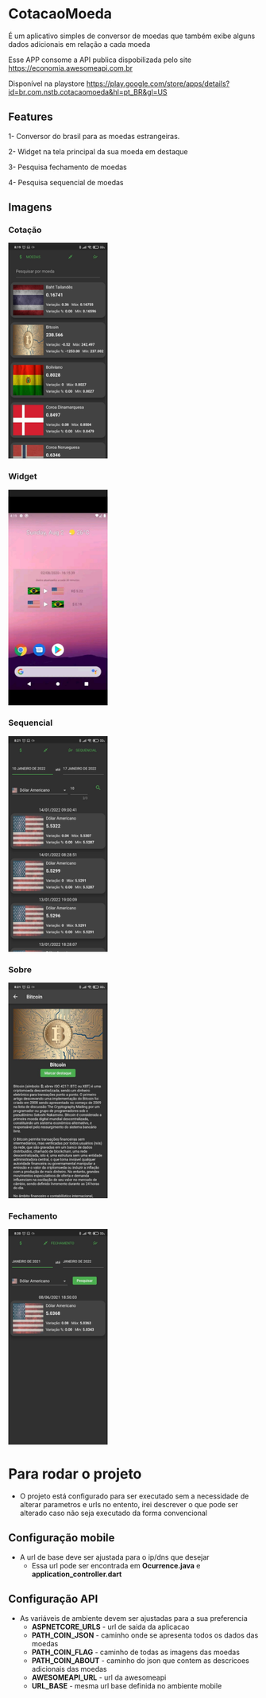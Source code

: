 # CotacaoMoeda

É um aplicativo simples de conversor de moedas que também exibe alguns dados adicionais em relação a cada moeda

Esse APP consome a API publica dispobilizada pelo site https://economia.awesomeapi.com.br

Disponível na playstore 
https://play.google.com/store/apps/details?id=br.com.nstb.cotacaomoeda&hl=pt_BR&gl=US

## Features
1- Conversor do brasil para as moedas estrangeiras. 

2- Widget na tela principal da sua moeda em destaque

3- Pesquisa fechamento de moedas

4- Pesquisa sequencial de moedas

## Imagens

### Cotação
<img src="https://github.com/NetoBatista/CotacaoMoedas/blob/main/examples/quotation.jpeg?raw=true" width="200px">

### Widget 
<img src="https://github.com/NetoBatista/CotacaoMoedas/blob/main/examples/widget.jpeg" width="200px">

### Sequencial
<img src="https://github.com/NetoBatista/CotacaoMoedas/blob/main/examples/sequential.jpeg" width="200px">

### Sobre
<img src="https://github.com/NetoBatista/CotacaoMoedas/blob/main/examples/about.jpeg" width="200px">

### Fechamento
<img src="https://github.com/NetoBatista/CotacaoMoedas/blob/main/examples/closing.jpeg" width="200px">



# Para rodar o projeto
- O projeto está configurado para ser executado sem a necessidade de alterar parametros e urls no entento,  irei descrever o que pode ser alterado caso não seja executado da forma convencional

## Configuração mobile
- A url de base deve ser ajustada para o ip/dns que desejar 
    - Essa url pode ser encontrada em **Ocurrence.java** e **application_controller.dart**

## Configuração API
- As variáveis de ambiente devem ser ajustadas para a sua preferencia
    - **ASPNETCORE_URLS** - url de saida da aplicacao 
    - **PATH_COIN_JSON** - caminho onde se apresenta todos os dados das moedas
    - **PATH_COIN_FLAG** - caminho de todas as imagens das moedas
    - **PATH_COIN_ABOUT** - caminho do json que contem as descricoes adicionais das moedas
    - **AWESOMEAPI_URL** - url da awesomeapi
    - **URL_BASE** - mesma url base definida no ambiente mobile



